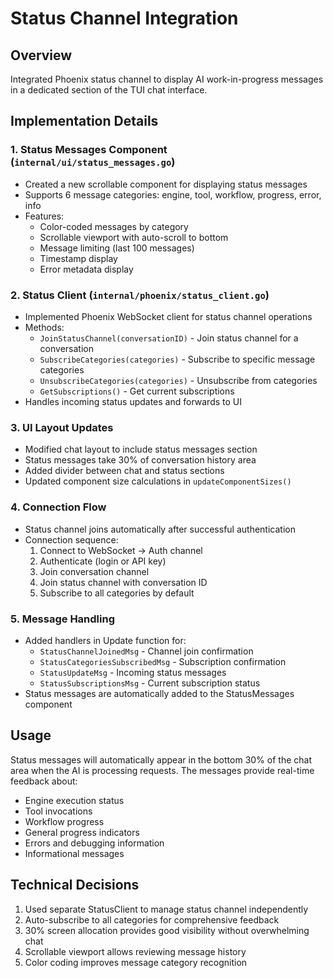 # Status Channel Integration

## Overview
Integrated Phoenix status channel to display AI work-in-progress messages in a dedicated section of the TUI chat interface.

## Implementation Details

### 1. Status Messages Component (`internal/ui/status_messages.go`)
- Created a new scrollable component for displaying status messages
- Supports 6 message categories: engine, tool, workflow, progress, error, info
- Features:
  - Color-coded messages by category
  - Scrollable viewport with auto-scroll to bottom
  - Message limiting (last 100 messages)
  - Timestamp display
  - Error metadata display

### 2. Status Client (`internal/phoenix/status_client.go`)
- Implemented Phoenix WebSocket client for status channel operations
- Methods:
  - `JoinStatusChannel(conversationID)` - Join status channel for a conversation
  - `SubscribeCategories(categories)` - Subscribe to specific message categories
  - `UnsubscribeCategories(categories)` - Unsubscribe from categories
  - `GetSubscriptions()` - Get current subscriptions
- Handles incoming status updates and forwards to UI

### 3. UI Layout Updates
- Modified chat layout to include status messages section
- Status messages take 30% of conversation history area
- Added divider between chat and status sections
- Updated component size calculations in `updateComponentSizes()`

### 4. Connection Flow
- Status channel joins automatically after successful authentication
- Connection sequence:
  1. Connect to WebSocket → Auth channel
  2. Authenticate (login or API key)
  3. Join conversation channel
  4. Join status channel with conversation ID
  5. Subscribe to all categories by default

### 5. Message Handling
- Added handlers in Update function for:
  - `StatusChannelJoinedMsg` - Channel join confirmation
  - `StatusCategoriesSubscribedMsg` - Subscription confirmation
  - `StatusUpdateMsg` - Incoming status messages
  - `StatusSubscriptionsMsg` - Current subscription status
- Status messages are automatically added to the StatusMessages component

## Usage
Status messages will automatically appear in the bottom 30% of the chat area when the AI is processing requests. The messages provide real-time feedback about:
- Engine execution status
- Tool invocations
- Workflow progress
- General progress indicators
- Errors and debugging information
- Informational messages

## Technical Decisions
1. Used separate StatusClient to manage status channel independently
2. Auto-subscribe to all categories for comprehensive feedback
3. 30% screen allocation provides good visibility without overwhelming chat
4. Scrollable viewport allows reviewing message history
5. Color coding improves message category recognition